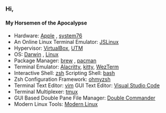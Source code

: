 ### Hi,

<!--
**adarijani/adarijani** is a ✨ _special_ ✨ repository because its `README.md` (this file) appears on your GitHub profile.

Here are some ideas to get you started:

- 🔭 I’m currently working on ...
- 🌱 I’m currently learning ...
- 👯 I’m looking to collaborate on ...
- 🤔 I’m looking for help with ...
- 💬 Ask me about ...
- 📫 How to reach me: ...
- 😄 Pronouns: ...
- ⚡ Fun fact: ...
-->

#### My Horsemen of the Apocalypse
* Hardware: [Apple](https://www.apple.com/mac/) , [system76](https://system76.com/)
* An Online Linux Terminal Emulator: [JSLinux](https://bellard.org/jslinux/)  
* Hypervisor: [VirtualBox](https://www.virtualbox.org/), [UTM](https://mac.getutm.app/)
* OS: [Darwin](https://github.com/apple/darwin-xnu) , [Linux](https://www.kernel.org/)
* Package Manager: [brew](https://brew.sh/) , [pacman](https://archlinux.org/pacman/)
* Terminal Emulator: [Alacritty](https://alacritty.org/), [kitty](https://sw.kovidgoyal.net/kitty/), [WezTerm](https://wezfurlong.org/wezterm/)
* Interactive Shell: [zsh](https://www.zsh.org/) Scripting Shell: [bash](https://www.gnu.org/software/bash/)
* Zsh Configuration Framework: [ohmyzsh](https://ohmyz.sh/)
* Terminal Text Editor: [vim](https://www.vim.org/) GUI Text Editor: [Visual Studio Code](https://code.visualstudio.com/)
* Terminal Multiplexer: [tmux](https://github.com/tmux)
* GUI Based Double Pane File Manager: [Double Commander](https://doublecmd.sourceforge.io/)
* Modern Linux Tools: [Modern Linux](https://github.com/ibraheemdev/modern-unix)


